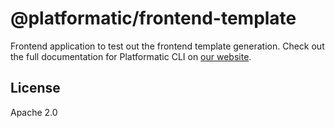 # @platformatic/frontend-template

Frontend application to test out the frontend template generation.
Check out the full documentation for Platformatic CLI on [our website](https://docs.platformatic.dev/docs/cli#gh).

## License

Apache 2.0
